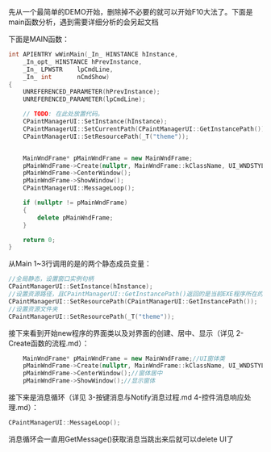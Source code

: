 先从一个最简单的DEMO开始，删除掉不必要的就可以开始F10大法了。下面是main函数分析，遇到需要详细分析的会另起文档

下面是MAIN函数：

```c++
int APIENTRY wWinMain(_In_ HINSTANCE hInstance,
	_In_opt_ HINSTANCE hPrevInstance,
	_In_ LPWSTR    lpCmdLine,
	_In_ int       nCmdShow)
{
    UNREFERENCED_PARAMETER(hPrevInstance);
    UNREFERENCED_PARAMETER(lpCmdLine);

    // TODO: 在此处放置代码。
	CPaintManagerUI::SetInstance(hInstance);
	CPaintManagerUI::SetCurrentPath(CPaintManagerUI::GetInstancePath());
	CPaintManagerUI::SetResourcePath(_T("theme"));


	MainWndFrame* pMainWndFrame = new MainWndFrame;
	pMainWndFrame->Create(nullptr, MainWndFrame::kClassName, UI_WNDSTYLE_DIALOG, 0);
	pMainWndFrame->CenterWindow();
	pMainWndFrame->ShowWindow();
	CPaintManagerUI::MessageLoop();

	if (nullptr != pMainWndFrame)
	{
		delete pMainWndFrame;
	}

    return 0;
}
```

从Main 1~3行调用的是的两个静态成员变量：

```c++
//全局静态，设置窗口实例句柄
CPaintManagerUI::SetInstance(hInstance);
//设置资源路径，且CPaintManagerUI::GetInstancePath()返回的是当前EXE程序所在的完整路径
CPaintManagerUI::SetResourcePath(CPaintManagerUI::GetInstancePath());
//设置资源文件夹
CPaintManagerUI::SetResourcePath(_T("theme"));
```

接下来看到开始new程序的界面类以及对界面的创建、居中、显示（详见 2-Create函数的流程.md）：

```c++
	MainWndFrame* pMainWndFrame = new MainWndFrame;//UI窗体类
	pMainWndFrame->Create(nullptr, MainWndFrame::kClassName, UI_WNDSTYLE_DIALOG, 0);//创建窗体
	pMainWndFrame->CenterWindow();//窗体居中
	pMainWndFrame->ShowWindow();//显示窗体
```

接下来是消息循环（详见 3-按键消息与Notify消息过程.md    4-控件消息响应处理.md）：

```C++
CPaintManagerUI::MessageLoop();
```

消息循环会一直用GetMessage()获取消息当跳出来后就可以delete UI了